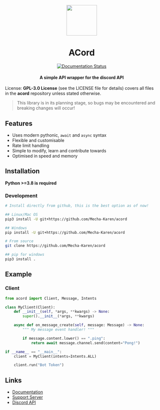 <div align="center"><img src="./docs/source/_static/logo.png" height="100" width="100"></div>
<h1 align="center">ACord</h1>
<div align="center">
    <a href='https://acord.readthedocs.io/en/latest/'>
        <img src='https://readthedocs.org/projects/acord/badge/?version=latest' alt='Documentation Status' />
    </a>
</div>
<h4 align="center">A simple API wrapper for the discord API</h4>

License: **GPL-3.0 License** (see the LICENSE file for details) covers all files in the **acord** repository unless stated otherwise.

> This library is in its planning stage, so bugs may be encountered and breaking changes will occur!

## Features
* Uses modern pythonic, ``await`` and ``async`` syntax
* Flexible and customisable
* Rate limit handling
* Simple to modify, learn and contribute towards
* Optimised in speed and memory

## Installation
**Python >=3.8 is required**

### Development
```sh
# Install directly from github, this is the best option as of now!

## Linux/Mac OS
pip3 install -U git+https://github.com/Mecha-Karen/acord

## Windows
pip install -U git+https://github.com/Mecha-Karen/acord

# From source
git clone https://github.com/Mecha-Karen/acord

## pip for windows
pip3 install .
```

## Example

### Client
```py
from acord import Client, Message, Intents

class MyClient(Client):
    def __init__(self, *args, **kwargs) -> None:
        super().__init__(*args, **kwargs)

    async def on_message_create(self, message: Message) -> None:
        """ My message event handler! """

        if message.content.lower() == ".ping":
            return await message.channel.send(content="Pong!")

if __name__ == "__main__":
    client = MyClient(intents=Intents.ALL)

    client.run("Bot Token")
```

## Links
* [Documentation](https://acord.readthedocs.io)
* [Support Server](https://discord.gg/JBjMAMag7a)
* [Discord API](https://discord.com/developers/docs/)
